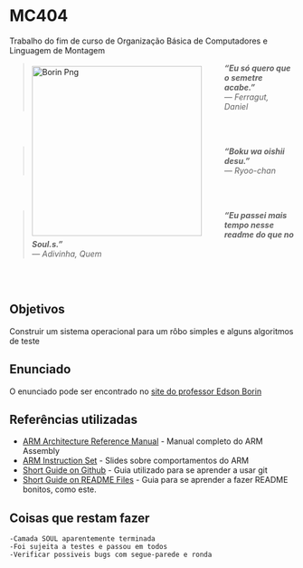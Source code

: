 

# MC404
Trabalho do fim de curso de Organização Básica de Computadores e Linguagem de Montagem

 <img align = "left" src= https://www.ic.unicamp.br/~edson/disciplinas/mc404/2017-2s/abef/labs/trab02/files/pilha_de_sw.png width="300" height="300"  hspace="40" vspace="5" alt="Borin Png">

> ***“Eu só quero que o semetre acabe.”** <br /> ― Ferragut, Daniel*

<br />
<br />

> ***“Boku wa oishii desu.”** <br /> ― Ryoo-chan*
<br />
<br />

> ***“Eu passei mais tempo nesse readme do que no Soul.s.”** <br /> ― Adivinha, Quem*
<br />
<br />

## Objetivos
Construir um sistema operacional para um rôbo simples e alguns algoritmos de teste

## Enunciado
O enunciado pode ser encontrado no [site do professor Edson Borin](https://www.ic.unicamp.br/~edson/disciplinas/mc404/2017-2s/abef/labs/trab02/trab02.html)

## Referências utilizadas
* [ARM Architecture Reference Manual](http://www.altera.com/literature/third-party/archives/ddi0100e_arm_arm.pdf) - Manual completo do ARM Assembly
* [ARM Instruction Set](http://simplemachines.it/doc/arm_inst.pdf) - Slides sobre comportamentos do ARM
* [Short Guide on Github](https://github.com/mrtheduts/readmegit) - Guia utilizado para se aprender a usar git
* [Short Guide on README Files](https://gist.github.com/PurpleBooth/109311bb0361f32d87a2#file-readme-template-md) - Guia para se aprender a fazer README bonitos, como este.


## Coisas que restam fazer
    -Camada SOUL aparentemente terminada
    -Foi sujeita a testes e passou em todos
    -Verificar possiveis bugs com segue-parede e ronda
